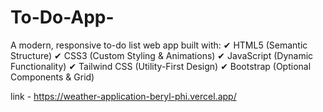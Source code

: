 # To-Do-App-
A modern, responsive to-do list web app built with: 
✔ HTML5 (Semantic Structure) 
✔ CSS3 (Custom Styling &amp; Animations) 
✔ JavaScript (Dynamic Functionality) 
✔ Tailwind CSS (Utility-First Design) 
✔ Bootstrap (Optional Components &amp; Grid)


link - https://weather-application-beryl-phi.vercel.app/
